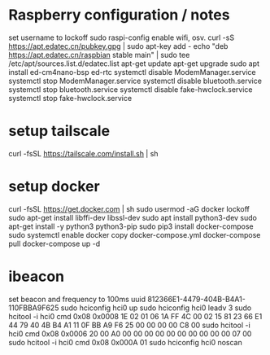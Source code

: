 # Raspberry configuration / notes

set username to lockoff
sudo raspi-config enable wifi, osv.
curl -sS https://apt.edatec.cn/pubkey.gpg | sudo apt-key add -
echo "deb https://apt.edatec.cn/raspbian stable main" | sudo tee /etc/apt/sources.list.d/edatec.list
apt-get update
apt-get upgrade
sudo apt install ed-cm4nano-bsp ed-rtc
systemctl disable ModemManager.service
systemctl stop ModemManager.service
systemctl disable bluetooth.service
systemctl stop bluetooth.service
systemctl disable fake-hwclock.service
systemctl stop fake-hwclock.service

# setup tailscale

curl -fsSL https://tailscale.com/install.sh | sh

# setup docker

curl -fsSL https://get.docker.com | sh
sudo usermod -aG docker lockoff
sudo apt-get install libffi-dev libssl-dev
sudo apt install python3-dev
sudo apt-get install -y python3 python3-pip
sudo pip3 install docker-compose
sudo systemctl enable docker
copy docker-compose.yml
docker-compose pull
docker-compose up -d

# ibeacon

set beacon and frequency to 100ms uuid 812366E1-4479-404B-B4A1-110FBBA9F625
sudo hciconfig hci0 up
sudo hciconfig hci0 leadv 3
sudo hcitool -i hci0 cmd 0x08 0x0008 1E 02 01 06 1A FF 4C 00 02 15 81 23 66 E1 44 79 40 4B B4 A1 11 0F BB A9 F6 25 00 00 00 00 C8 00
sudo hcitool -i hci0 cmd 0x08 0x0006 20 00 A0 00 00 00 00 00 00 00 00 00 00 07 00
sudo hcitool -i hci0 cmd 0x08 0x000A 01
sudo hciconfig hci0 noscan
